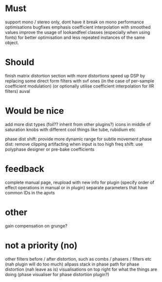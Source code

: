 
# Must

support mono / stereo only, dont have it break on mono
performance optimisations
bugfixes
emphasis coefficient interpolation with smoothed values
improve the usage of lookandfeel classes (especially when using fonts) for better optimisation and less repeated instances of the same object.

# Should

finish matrix distortion section with more distortions
speed up DSP by replacing some direct form filters with svf ones (in the case of per-sample coefficient modulation) (or optionally utilise coefficient interpolation for IIR filters)
auval

# Would be nice

add more dist types (foil?? inherit from other plugins?)
icons in middle of saturation knobs with different cool things like tube, rubidium etc

phase dist shift: provide more dynamic range for subtle movement
phase dist: remove clipping artifacting when input is too high
freq shift: use polyphase designer or pre-bake coefficients


# feedback 

complete manual page, reupload with new info for plugin (specify order of effect operations in manual or in plugin)
separate parameters that have common IDs in the apvts

# other
gain compensation on grunge?

# not a priority (no)

other filters before / after distortion, such as combs / phasers / filters etc  (nah plugin will do too much)
allpass stack in phase path for phase distortion (nah leave as is)
visualisations on top right for what the things are doing (phase visualiser for phase distortion plugin?)